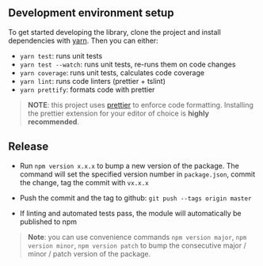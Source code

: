## Development environment setup

To get started developing the library, clone the project and install
dependencies with [yarn](https://yarnpkg.com/). Then you can either:

- `yarn test`: runs unit tests
- `yarn test --watch`: runs unit tests, re-runs them on code changes
- `yarn coverage`: runs unit tests, calculates code coverage
- `yarn lint`: runs code linters (prettier + tslint)
- `yarn prettify`: formats code with prettier

> **NOTE**: this project uses [prettier](https://github.com/prettier/prettier)
> to enforce code formatting. Installing the prettier extension for your editor
> of choice is **highly recommended**.

## Release

* Run `npm version x.x.x` to bump a new version of the package. The command
  will set the specified version number in `package.json`, commit the change,
  tag the commit with `vx.x.x`

* Push the commit and the tag to github: `git push --tags origin master`

* If linting and automated tests pass, the module will automatically be
  published to npm

> **Note**: you can use convenience commands `npm version major`,
> `npm version minor`, `npm version patch` to bump the consecutive
> major / minor / patch version of the package.
